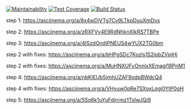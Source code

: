 [![Maintainability](https://api.codeclimate.com/v1/badges/8332fd0067c294821851/maintainability)](https://codeclimate.com/github/JuliaStrelkova/project-lvl2-s427/maintainability)
[![Test Coverage](https://api.codeclimate.com/v1/badges/8332fd0067c294821851/test_coverage)](https://codeclimate.com/github/JuliaStrelkova/project-lvl2-s427/test_coverage)
[![Build Status](https://travis-ci.org/JuliaStrelkova/project-lvl1-s252.svg?branch=master)](https://travis-ci.org/JuliaStrelkova/project-lvl2-s427)

step 1: https://asciinema.org/a/8x4wDjVTg7Cv9LTkpDuuXmDvs

step 2: https://asciinema.org/a/zRXFVy4E9RdNhknXlkRS7TBPe

step 3:  https://asciinema.org/a/4ISzdOndjPNEUS4wYUX2TG0bm

step 2 with fixes: https://asciinema.org/a/bHPgSDc7Kozls1S2ipbZVpjHj

step 2 with fixes: https://asciinema.org/a/MuHNXUFvOnnlxXEmagl18PnM1

step 4: https://asciinema.org/a/nbKIEUb5jmhUZAF9odpBWdcQ4

step 4 with fixes: https://asciinema.org/a/VHyuw0pRe7SXoxLqgi0YtP0gH

step 5: https://asciinema.org/a/5So6k1uYuFdjrrmz1TsIwJQi9
